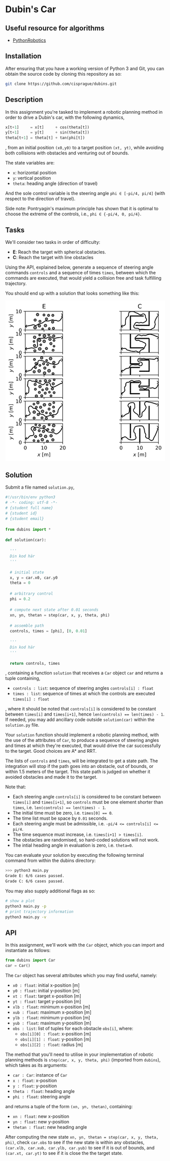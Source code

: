 # Dubin's Car

## Useful resource for algorithms
 - [PythonRobotics](https://github.com/AtsushiSakai/PythonRobotics#path-planning)

## Installation
After ensuring that you have a working version of Python 3 and Git, you can obtain the source code by cloning this repository as so:
```bash
git clone https://github.com/cisprague/dubins.git
```

## Description
In this assignment you're tasked to implement a robotic planning method in order to drive a Dubin's car, with the following dynamics,
```python
x[t+1]     = x[t]     + cos(theta[t])
y[t+1]     = y[t]     + sin(theta[t])
theta[t+1] = theta[t] + tan(phi[t])
```
, from an initial position `(x0,y0)` to a target position `(xt, yt)`, while avoiding both collisions with obstacles and venturing out of bounds.

The state variables are:
 - `x`: horizontal position
 - `y`: vertical position
 - `theta`: heading angle (direction of travel)

And the sole control variable is the steering angle `phi ∈ [-pi/4, pi/4]` (with respect to the direction of travel).

Side note: Pontryagin's maximum principle has shown that it is optimal to choose the extreme of the controls, i.e., `phi ∈ {-pi/4, 0, pi/4}`.

## Tasks

We'll consider two tasks in order of difficulty:
 - **E**: Reach the target with spherical obstacles.
 - **C**: Reach the target with line obstacles

Using the API, explained below, generate a sequence of steering angle commands `controls` and a sequence of times `times`, between which the commands are executed, that would yield a collision free and task fulfilling trajectory.

You should end up with a solution that looks something like this:

![](plot.svg)

## Solution
Submit a file named `solution.py`,
```python
#!/usr/bin/env python3
# -*- coding: utf-8 -*-
# {student full name}
# {student id}
# {student email}

from dubins import *

def solution(car):

  '''
  Din kod här
  '''

  # initial state
  x, y = car.x0, car.y0
  theta = 0

  # arbitrary control
  phi = 0.2

  # compute next state after 0.01 seconds
  xn, yn, thetan = step(car, x, y, theta, phi)

  # assemble path
  controls, times = [phi], [0, 0.01]

  '''
  Din kod här
  '''

  return controls, times
```
, containing a function `solution` that receives a `Car` object `car` and returns a tuple containing,
 - `controls : list`: sequence of steering angles `controls[i] : float`
 - `times : list`: sequence of times at which the controls are executed `times[i] : float`

, where it should be noted that `controls[i]` is considered to be constant between `times[i]` and `times[i+1]`, hence `len(controls) == len(times) - 1`. If needed, you may add ancillary code outside `solution(car)` within the `solution.py` file.

Your `solution` function should implement a robotic planning method, with the use of the attributes of `Car`, to produce a sequence of steering angles and times at which they're executed, that would drive the car successfully to the target. Good choices are A* and RRT.

The lists of `controls` and `times`, will be integrated to get a state path.
The integration will stop if the path goes into an obstacle, out of bounds, or within 1.5 meters of the target. 
This state path is judged on whether it avoided obstacles and made it to the target.

Note that:
 - Each steering angle `controls[i]` is considered to be constant between `times[i]` and `times[i+1]`, so `controls` must be one element shorter than `times`, i.e. `len(controls) == len(times) - 1`.
 - The initial time must be zero, i.e. `times[0] == 0`.
 - The time list must be space by `0.01` seconds.
 - Each steering angle must be admissible, i.e. `-pi/4 <= controls[i] <= pi/4`.
 - The time sequence must increase, i.e. `times[i+1] > times[i]`.
 - The obstacles are randomised, so hard-coded solutions will not work.
 - The intial heading angle in evaluation is zero, i.e. `theta=0`.


You can evaluate your solution by executing the following terminal command from within the dubins directory:

```bash
>>> python3 main.py
Grade E: 6/6 cases passed.
Grade C: 6/6 cases passed.
```

You may also supply additional flags as so:
```bash
# show a plot
python3 main.py -p
# print trajectory information
python3 main.py -v
```


## API

In this assignment, we'll work with the `Car` object, which you can import and instantiate as follows:

```python
from dubins import Car
car = Car()
```

The `Car` object has several attributes which you may find useful, namely:
 - `x0 : float`: initial x-position [m]
 - `y0 : float`: initial y-position [m]
 - `xt : float`: target x-position [m]
 - `yt : float`: target y-position [m]
 - `xlb : float`: minimum x-position [m]
 - `xub : float`: maximum x-position [m]
 - `ylb : float`: minimum y-position [m]
 - `yub : float`: maximum y-position [m]
 - `obs : list`: list of tuples for each obstacle `obs[i]`, where:
   - `obs[i][0] : float`: x-position [m]
   - `obs[i][1] : float`: y-position [m]
   - `obs[i][2] : float`: radius [m]

The method that you'll need to utilise in your implementation of robotic planning methods is `step(car, x, y, theta, phi)` (imported from `dubins`), which takes as its arguments:
 - `car : Car`: instance of `Car`
 - `x : float`: x-position
 - `y : float`: y-position
 - `theta : float`: heading angle
 - `phi : float`: steering angle

and returns a tuple of the form `(xn, yn, thetan)`, containing:
 - `xn : float`: new x-position
 - `yn : float`: new y-position
 - `thetan : float`: new heading angle

After computing the new state `xn, yn, thetan = step(car, x, y, theta, phi)`, check `car.obs` to see if the new state is within any obstacles, `(car.xlb, car.xub, car.ylb, car.yub)` to see if it is out of bounds, and `(car.xt, car.yt)` to see if it is close the the target state.
